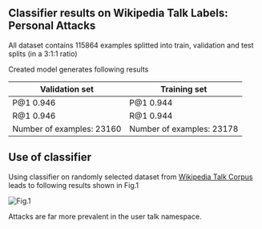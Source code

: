 ## Classifier results on Wikipedia Talk Labels: Personal Attacks

All dataset contains 115864 examples splitted into train, validation and test splits (in a 3:1:1 ratio)  

Created model generates following results

|Validation set|Training set|
|--------------|------------|
|P@1	0.946|P@1	0.944|
|R@1	0.946|R@1	0.944|
|Number of examples: 23160|Number of examples: 23178|


## Use of classifier

Using classifier on randomly selected dataset from [Wikipedia Talk Corpus](https://figshare.com/articles/Wikipedia_Talk_Corpus/4264973) leads to following results shown in Fig.1

![Fig.1]()

Attacks are far more prevalent in the user talk namespace.
